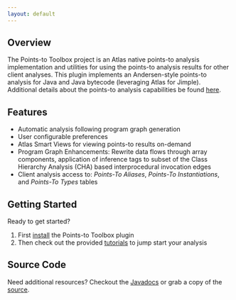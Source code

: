 ```yaml
---
layout: default
---
```


## Overview
The Points-to Toolbox project is an Atlas native points-to analysis implementation  and utilities for using the points-to analysis results for other client analyses. This plugin implements an Andersen-style points-to analysis for Java and Java bytecode (leveraging Atlas for Jimple).  Additional details about the points-to analysis capabilities be found [here](/analysis-support).

## Features
- Automatic analysis following program graph generation
- User configurable preferences
- Atlas Smart Views for viewing points-to results on-demand
- Program Graph Enhancements: Rewrite data flows through array components, application of inference tags to subset of the Class Hierarchy Analysis (CHA) based interprocedural invocation edges
- Client analysis access to: *Points-To Aliases*, *Points-To Instantiations*, and *Points-To Types* tables

## Getting Started
Ready to get started?

1. First [install](/points-to-toolbox/install) the Points-to Toolbox plugin
2. Then check out the provided [tutorials](/points-to-toolbox/tutorials) to jump start your analysis

## Source Code
Need additional resources?  Checkout the [Javadocs](/points-to-toolbox/javadoc/index.html) or grab a copy of the [source](https://github.com/benjholla/points-to-toolbox).